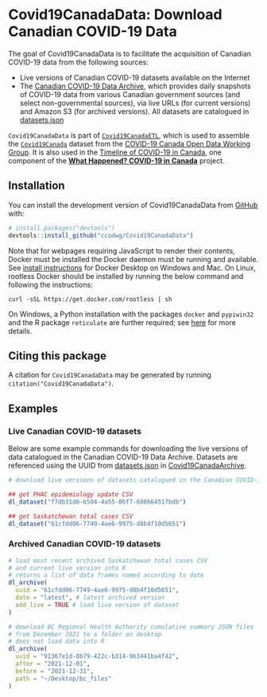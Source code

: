 
# Covid19CanadaData: Download Canadian COVID-19 Data

<!-- badges: start -->
<!-- badges: end -->

The goal of Covid19CanadaData is to facilitate the acquisition of Canadian COVID-19 data from the following sources:

* Live versions of Canadian COVID-19 datasets available on the Internet
* The [Canadian COVID-19 Data Archive](https://github.com/ccodwg/Covid19CanadaArchive), which provides daily snapshots of COVID-19 data from various Canadian government sources (and select non-governmental sources), via live URLs (for current versions) and Amazon S3 (for archived versions). All datasets are catalogued in [datasets.json](https://github.com/ccodwg/Covid19CanadaArchive/blob/master/datasets.json)

`Covid19CanadaData` is part of [`Covid19CanadaETL`](https://github.com/ccodwg/Covid19CanadaETL), which is used to assemble the [`Covid19Canada`](https://github.com/ccodwg/Covid19Canada) dataset from the [COVID-19 Canada Open Data Working Group](https://opencovid.ca/). It is also used in the [Timeline of COVID-19 in Canada](https://github.com/ccodwg/CovidTimelineCanada), one component of the **[What Happened? COVID-19 in Canada](https://whathappened.coronavirus.icu/)** project.

## Installation

You can install the development version of Covid19CanadaData from [GitHub](https://github.com/ccodwg/Covid19CanadaData) with:

``` r
# install.packages("devtools")
devtools::install_github("ccodwg/Covid19CanadaData")
```

Note that for webpages requiring JavaScript to render their contents, Docker
must be installed the Docker daemon must be running and available. See
[install instructions](https://docs.docker.com/get-docker/) for Docker Desktop
on Windows and Mac. On Linux, rootless Docker should be installed by running the
below command and following the instructions:

```
curl -sSL https://get.docker.com/rootless | sh
```

On Windows, a Python installation with the packages `docker` and `pypiwin32` and
the R package `reticulate` are further required; see [here](https://github.com/richfitz/stevedore#windows-support)
for more details.

## Citing this package

A citation for `Covid19CanadaData` may be generated by running `citation("Covid19CanadaData")`.

## Examples

### Live Canadian COVID-19 datasets

Below are some example commands for downloading the live versions of data catalogued in the Canadian COVID-19 Data Archive. Datasets are referenced using the UUID from [datasets.json](https://github.com/ccodwg/Covid19CanadaArchive/blob/master/data/datasets.json) in [Covid19CanadaArchive](https://github.com/ccodwg/Covid19CanadaArchive).

``` r
# download live versions of datasets catalogued in the Canadian COVID-19 Data Archive

## get PHAC epidemiology update CSV
dl_dataset("f7db31d0-6504-4a55-86f7-608664517bdb")

## get Saskatchewan total cases CSV
dl_dataset("61cfdd06-7749-4ae6-9975-d8b4f10d5651")
```

### Archived Canadian COVID-19 datasets

```r
# load most recent archived Saskatchewan total cases CSV
# and current live version into R
# returns a list of data frames named according to date
dl_archive(
  uuid = "61cfdd06-7749-4ae6-9975-d8b4f10d5651",
  date = "latest", # latest archived version
  add_live = TRUE # load live version of dataset
)

# download BC Regional Health Authority cumulative summary JSON files
# from December 2021 to a folder on desktop
# does not load data into R
dl_archive(
  uuid = "91367e1d-8b79-422c-b314-9b3441ba4f42",
  after = "2021-12-01",
  before = "2021-12-31",
  path = "~/Desktop/bc_files"
)
```
